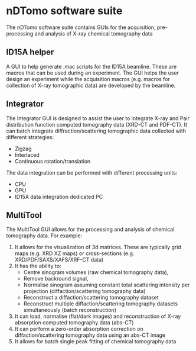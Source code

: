 nDTomo software suite
===========
The nDTomo software suite contains GUIs for the acquisition, pre-processing and analysis of X-ray chemical tomography data

ID15A helper
-------------
A GUI to help generate .mac scripts for the ID15A beamline. These are macros that can be used during an experiment. 
The GUI helps the user design an experiment while the acquisition macros (e.g. macros for collection of X-ray tomographic data) are developed by the beamline.

Integrator
-------------
The Integrator GUI is designed to assist the user to integrate X-ray and Pair distribution function computed tomography data (XRD-CT and PDF-CT).
It can batch integrate diffraction/scattering tomographic data collected with different strategies:
* Zigzag
* Interlaced
* Continuous rotation/translation

The data integration can be performed with different processing units:
* CPU
* GPU
* ID15A data integration dedicated PC

MultiTool
-------------
The MultiTool GUI allows for the processing and analysis of chemical tomography data. For example:
1. It allows for the visualization of 3d matrices. These are typically grid maps (e.g. XRD XZ maps) or cross-sections (e.g. XRD/PDF/SAXS/XAFS/XRF-CT data) 
2. It has the ability to:
	* Centre sinogram volumes (raw chemical tomography data), 
	* Remove backround signal,
	* Normalise sinogram assuming constant total scattering intensity per projection (diffaction/scattering tomography data)
	* Reconstruct a diffaction/scattering tomography dataset
	* Reconstruct multiple diffaction/scattering tomography datasets simultaneously (batch reconstruction)
3. It can load, normalise (flat/dark images) and reconstruction of X-ray absorption computed tomography data (abs-CT)
4. It can perform a zero-order absorption correction on diffaction/scattering tomography data using an abs-CT image
5. It allows for batch single peak fitting of chemical tomography data
